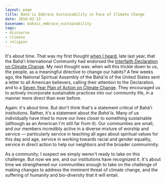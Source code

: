 ```yaml
---
layout: page
title: Baha'is Embrace Sustainability in Face of Climate Change
date: 2010-03-13
basename: bahais_embrace_sustainability
tags:
- discourse
- climate
- religion
---
```


It's about time. That was my first thought <a href=
"http://news.bahai.org/story/742">when I heard</a>, late last year, that the
Bah&aacute;'&iacute; International Community had endorsed the <a
href="http://www.interfaithdeclaration.org/">Interfaith Declaration on Climate
Change</a>. My next thought was: when will this trickle down to us, the people,
as a meaningful directive to change our habits? A few weeks ago, the National
Spiritual Assembly of the Bah&aacute;'&iacute;s of the United States sent a
letter to all American believers, calling their attention to the Declaration,
and to a <a href="http://www.bcca.org/ief/bic/bicccap.html">Seven Year Plan of
Action on Climate Change</a>. They encouraged us to actively incorporate
sustainable practices into our community life, in a manner more direct than ever
before.

<!--more-->

Again: it's about time. But don't think that's a statement critical of
Bah&aacute;'&iacute; institutions. Rather, it's a statement about _the
Bah&aacute;'&iacute;s_. Many of us individually have tried to move our lives
closer to something sustainable (although as an American I'm still far from it).
Our communities are small, and our members incredibly active in a diverse
mixture of worship and service &mdash; particularly service in teaching all ages
about spiritual values for this day and age, service in working towards racial
and gender equality, service in direct action to help our neighbors and the
broader commumnity.

As a community, I suspect we simply weren't ready to take on this challenge. But
now we are, and our institutions have recognized it. It's about time we
strengthened our communities enough to take on the challenge of making changes
to address the imminent threat of climate change, and the suffering of humanity
and bio-diversity that it will entail.
